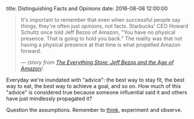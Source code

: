 title: Distinguishing Facts and Opinions
date: 2016-08-08 12:00:00

> It's important to remember that even when successful people say things, they're often just opinions, not facts.  Starbucks' CEO Howard Schultz once told Jeff Bezos of Amazon, "You have no physical presence.  That is going to hold you back."  The reality was that not having a physical presence at that time is what propelled Amazon forward.
>
> &mdash; <cite>(story from <a href="http://amzn.to/29c6xA4">The Everything Store:  Jeff Bezos and the Age of Amazon</a>)</cite>

Everyday we're inundated with "advice": the best way to stay fit, the best way to eat, the best way to achieve a goal, and so on.  How much of this "advice" is considered true because someone influential said it and others have just mindlessly propagated it?

Question the assumptions.  Remember to [think][1], experiment and observe.

[1]: https://indraniel.github.io/thinking-basics/
